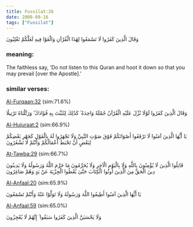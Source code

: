 ```yaml
---
title: Fussilat:26
date: 2008-09-16
tags: ["Fussilat"]
---
```

وَقَالَ الَّذِينَ كَفَرُوا لَا تَسْمَعُوا لِهَٰذَا الْقُرْآنِ وَالْغَوْا فِيهِ لَعَلَّكُمْ تَغْلِبُونَ
### meaning: 
The faithless say, ‘Do not listen to this Quran and hoot it down so that you may prevail [over the Apostle].’
### similar verses: 

[Al-Furqaan:32](/25/32) (sim:71.6%)

وَقَالَ الَّذِينَ كَفَرُوا لَوْلَا نُزِّلَ عَلَيْهِ الْقُرْآنُ جُمْلَةً وَاحِدَةً ۚ كَذَٰلِكَ لِنُثَبِّتَ بِهِ فُؤَادَكَ ۖ وَرَتَّلْنَاهُ تَرْتِيلًا

[Al-Hujuraat:2](/49/2) (sim:66.9%)

يَا أَيُّهَا الَّذِينَ آمَنُوا لَا تَرْفَعُوا أَصْوَاتَكُمْ فَوْقَ صَوْتِ النَّبِيِّ وَلَا تَجْهَرُوا لَهُ بِالْقَوْلِ كَجَهْرِ بَعْضِكُمْ لِبَعْضٍ أَنْ تَحْبَطَ أَعْمَالُكُمْ وَأَنْتُمْ لَا تَشْعُرُونَ

[At-Tawba:29](/9/29) (sim:66.7%)

قَاتِلُوا الَّذِينَ لَا يُؤْمِنُونَ بِاللَّهِ وَلَا بِالْيَوْمِ الْآخِرِ وَلَا يُحَرِّمُونَ مَا حَرَّمَ اللَّهُ وَرَسُولُهُ وَلَا يَدِينُونَ دِينَ الْحَقِّ مِنَ الَّذِينَ أُوتُوا الْكِتَابَ حَتَّىٰ يُعْطُوا الْجِزْيَةَ عَنْ يَدٍ وَهُمْ صَاغِرُونَ

[Al-Anfaal:20](/8/20) (sim:65.9%)

يَا أَيُّهَا الَّذِينَ آمَنُوا أَطِيعُوا اللَّهَ وَرَسُولَهُ وَلَا تَوَلَّوْا عَنْهُ وَأَنْتُمْ تَسْمَعُونَ

[Al-Anfaal:59](/8/59) (sim:65.0%)

وَلَا يَحْسَبَنَّ الَّذِينَ كَفَرُوا سَبَقُوا ۚ إِنَّهُمْ لَا يُعْجِزُونَ
